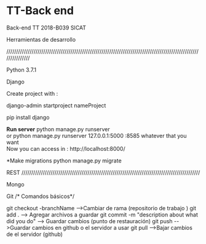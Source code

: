 # TT-Back end
Back-end TT 2018-B039 SICAT


Herramientas de desarrollo 


///////////////////////////////////////////////////////////////////////////////////////////////////////////////

 Python 3.7.1
 
 Django 
 
 Create project with :
 
 django-admin startproject nameProject
 
 
 pip install django
 
 **Run server**
 python manage.py runserver  
 or
 python manage.py runserver 127.0.0.1:5000
                                      :8585 whatever that you want           
 Now you can access in :
 http://localhost:8000/
 
 *Make migrations
 python manage.py migrate
 
 REST
////////////////////////////////////////////////////////////////////////////////////////////




 
 Mongo 
 
 
 
 Git /* Comandos básicos*/
 
 git checkout -branchName             -->Cambiar de rama (repositorio de trabajo )
 git add .            --> Agregar archivos a guardar
 git commit -m "description about what did you do"         --> Guardar cambios (punto de restauración)
 git push         -->Guardar cambios en github o el servidor a usar
 git pull      -->Bajar cambios de el servidor (github)
